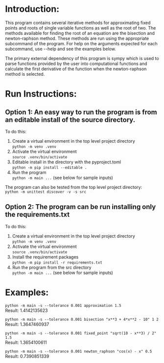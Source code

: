 # Introduction:

This program contains several iterative methods for approximating fixed points and roots of single variable functions as well as the root of two. The methods available for finding the root of an equation are the bisection and newton-raphson method. These methods are run using the appropriate subcommand of the program. For help on the arguments expected for each subcommand, use --help and see the examples below.

The primary external dependency of this program is sympy which is used to parse functions provided by the user into computational functions and calculate the first derivative of the function when the newton-raphson method is selected.

# Run Instructions:

## Option 1: An easy way to run the program is from an editable install of the source directory.

To do this:
1. Create a virtual environment in the top level project directory \
`python -m venv .venv`
2. Activate the virtual environment \
`source .venv/bin/activate`
3. Editable install in the directory with the pyproject.toml \
`python -m pip install --editable .`
4. Run the program \
`python -m main ...` (see below for sample inputs)

The program can also be tested from the top level project directory: \
`python -m unittest discover -v -s src`

## Option 2: The program can be run installing only the requirements.txt

To do this:
1. Create a virtual environment in the top level project directory \
`python -m venv .venv`
2. Activate the virtual environment \
`source .venv/bin/activate`
3. Install the requirement packages \
`python -m pip install -r requirements.txt`
4. Run the program from the src directory \
`python -m main ...` (see below for sample inputs)

# Examples:

`python -m main -s --tolerance 0.001 approximation 1.5` \
Result: 1.4142135623

`python -m main -s --tolerance 0.001 bisection "x**3 + 4*x**2 - 10" 1 2` \
Result: 1.3647460937

`python -m main -s --tolerance 0.001 fixed_point "sqrt(10 - x**3) / 2" 1.5` \
Result: 1.3654100611

`python -m main -s --tolerance 0.001 newton_raphson "cos(x) - x" 0.5` \
Result: 0.7390851339

